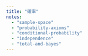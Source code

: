 ```yaml
---
title: "確率"
notes:
  - "sample-space"
  - "probability-axioms"
  - "conditional-probability"
  - "independence"
  - "total-and-bayes"
---
```

